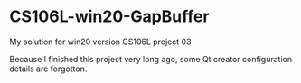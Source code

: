 # CS106L-win20-GapBuffer
My solution for win20 version CS106L project 03

Because I finished this project very long ago, some Qt creator configuration details are forgotton.
